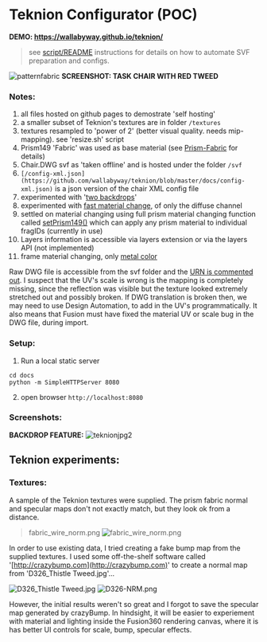 # Teknion Configurator (POC)

**DEMO: https://wallabyway.github.io/teknion/**

> see [script/README](script/README.md) instructions for details on how to automate SVF preparation and configs.


![patternfabric](https://user-images.githubusercontent.com/440241/61196417-63fd9300-a683-11e9-8332-9c09cf3747fd.jpg)
**SCREENSHOT: TASK CHAIR WITH RED TWEED**


### Notes:
1. all files hosted on github pages to demostrate 'self hosting'
2. a smaller subset of Teknion's textures are in folder `/textures`
3. textures resampled to 'power of 2' (better visual quality. needs mip-mapping). see 'resize.sh' script
2. Prism149 'Fabric' was used as base material (see [Prism-Fabric](http://help.autodesk.com/view/ARENDERING/ENU/?guid=GUID-97CC0DD3-35A8-4D8F-80A0-B1C4AD54D2B0) for details)
3. Chair.DWG svf as 'taken offline' and is hosted under the folder `/svf`
4. `[/config-xml.json](https://github.com/wallabyway/teknion/blob/master/docs/config-xml.json)` is a json version of the chair XML config file
5. experimented with '[two backdrops](https://github.com/wallabyway/teknion/blob/master/docs/img/background1.jpg)' 
6. experimented with [fast material change](https://github.com/wallabyway/teknion/blob/72bc9b536c7e80e9b379ea31020287100c9c20f8/docs/js/materials.js#L10-L11), of only the diffuse channel
7. settled on material changing using full prism material changing function called [setPrism149()](https://github.com/wallabyway/teknion/blob/72bc9b536c7e80e9b379ea31020287100c9c20f8/docs/js/materials.js#L9) which can apply any prism material to individual fragIDs (currently in use)
8. Layers information is accessible via layers extension or via the layers API (not implemented)
9. frame material changing, only [metal color](https://github.com/wallabyway/teknion/blob/72bc9b536c7e80e9b379ea31020287100c9c20f8/docs/js/materials.js#L15-L18)

Raw DWG file is accessible from the svf folder and the [URN is commented out](https://github.com/wallabyway/teknion/blob/72bc9b536c7e80e9b379ea31020287100c9c20f8/docs/js/app.js#L53).  I suspect that the UV's scale is wrong is the mapping is completely missing, since the reflection was visible but the texture looked extremely stretched out and possibly broken.  If DWG translation is broken then, we may need to use Design Automation, to add in the UV's programmatically.  It also means that Fusion must have fixed the material UV or scale bug in the DWG file, during import.


### Setup:

1. Run a local static server

```
cd docs
python -m SimpleHTTPServer 8080
```

2. open browser `http://localhost:8080`

### Screenshots:
**BACKDROP FEATURE:**
![teknionjpg2](https://user-images.githubusercontent.com/440241/61027699-ac5b3f00-a36b-11e9-8955-f923f124024b.jpg)




## Teknion experiments:
### Textures:
A sample of the Teknion textures were supplied. The prism fabric normal and specular maps don't not exactly match, but they look ok from a distance.
> fabric_wire_norm.png
![fabric_wire_norm.png](https://wallabyway.github.io/teknion/img/textures/fabric_wire_norm.png)

In order to use existing data, I tried creating a fake bump map from the supplied textures.  I used some off-the-shelf software called '[http://crazybump.com](http://crazybump.com)' to create a normal map from 'D326_Thistle Tweed.jpg'...

![D326_Thistle Tweed.jpg](https://wallabyway.github.io/teknion/img/textures/D326_Thistle%20Tweed.jpg)
![D326-NRM.png](https://wallabyway.github.io/teknion/img/textures/D326-NRM.png)

However, the initial results weren't so great and I forgot to save the specular map generated by crazyBump.
In hindsight, it will be easier to experiement with material and lighting inside the Fusion360 rendering canvas, where it is has better UI controls for scale, bump, specular effects.


